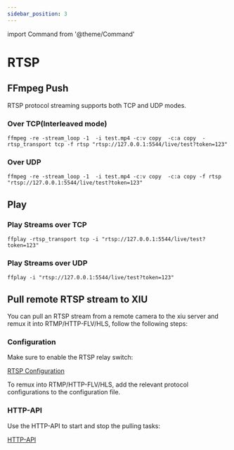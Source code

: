 ```yaml
---
sidebar_position: 3
---
```


import Command from '@theme/Command'

# RTSP

## FFmpeg Push

RTSP protocol streaming supports both TCP and UDP modes.



### Over TCP(Interleaved mode)

```shell
ffmpeg -re -stream_loop -1  -i test.mp4 -c:v copy  -c:a copy  -rtsp_transport tcp -f rtsp "rtsp://127.0.0.1:5544/live/test?token=123"
```

### Over UDP

```shell
ffmpeg -re -stream_loop -1  -i test.mp4 -c:v copy  -c:a copy -f rtsp "rtsp://127.0.0.1:5544/live/test?token=123"
```


## Play

### Play Streams over TCP

```shell
ffplay -rtsp_transport tcp -i "rtsp://127.0.0.1:5544/live/test?token=123"
```


### Play Streams over UDP

```shell
ffplay -i "rtsp://127.0.0.1:5544/live/test?token=123"
```

## Pull remote RTSP stream to XIU

You can pull an RTSP stream from a remote camera to the xiu server and remux it into RTMP/HTTP-FLV/HLS, follow the following steps:

### Configuration
Make sure to enable the RTSP relay switch:

[RTSP Configuration](../configurations/config-file#rtsp)

To remux into RTMP/HTTP-FLV/HLS, add the relevant protocol configurations to the configuration file.

### HTTP-API

Use the HTTP-API to start and stop the pulling tasks: 

[HTTP-API](../httpapi/http-api#pull-the-rtsp-stream-from-remote-to-xiu)